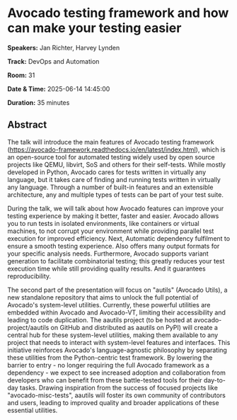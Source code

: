 # Avocado testing framework and how can make your testing easier

**Speakers:** Jan Richter, Harvey Lynden
                    
**Track:** DevOps and Automation
                    
**Room:** 31
                    
**Date & Time:** 2025-06-14 14:45:00
                    
**Duration:** 35 minutes
                    
## Abstract
                    
The talk will introduce the main features of Avocado testing framework (https://avocado-framework.readthedocs.io/en/latest/index.html), which is an open-source tool for automated testing widely used by open source projects like QEMU, libvirt, SoS and others for their self-tests. While mostly developed in Python, Avocado cares for tests written in virtually any language, but it takes care of finding and running tests written in virtually any language. Through a number of built-in features and an extensible architecture, any and multiple types of tests can be part of your test suite.

During the talk, we will talk about how Avocado features can improve your testing experience by making it better, faster and easier. Avocado allows you to run tests in isolated environments, like containers or virtual machines, to not corrupt your environment while providing  parallel test execution for improved efficiency. Next, Automatic dependency fulfilment to ensure a smooth testing experience. Also offers many output formats for your specific analysis needs. Furthermore, Avocado supports variant generation to facilitate combinatorial testing; this greatly reduces your test execution time while still providing quality results. And it guarantees reproducibility.

The second part of the presentation will focus on  "autils" (Avocado Utils), a new standalone repository that aims to unlock the full potential of Avocado's system-level utilities. Currently, these powerful utilities are embedded within Avocado and Avocado-VT, limiting their accessibility and leading to code duplication. The aautils project (to be hosted at avocado-project/aautils on GitHub and distributed as aautils on PyPI) will create a central hub for these system-level utilities, making them available to any project that needs to interact with system-level features and interfaces. This initiative reinforces Avocado's language-agnostic philosophy by separating these utilities from the Python-centric test framework. By lowering the barrier to entry - no longer requiring the full Avocado framework as a dependency - we expect to see increased adoption and collaboration from developers who can benefit from these battle-tested tools for their day-to-day tasks. Drawing inspiration from the success of focused projects like "avocado-misc-tests", aautils will foster its own community of contributors and users, leading to improved quality and broader applications of these essential utilities.
